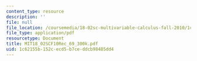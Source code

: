 ```yaml
---
content_type: resource
description: ''
file: null
file_location: /coursemedia/18-02sc-multivariable-calculus-fall-2010/1c62155b152cecd5b7ceddcb98485dd4_MIT18_02SCF10Rec_69_300k.pdf
file_type: application/pdf
resourcetype: Document
title: MIT18_02SCF10Rec_69_300k.pdf
uid: 1c62155b-152c-ecd5-b7ce-ddcb98485dd4
---
```

